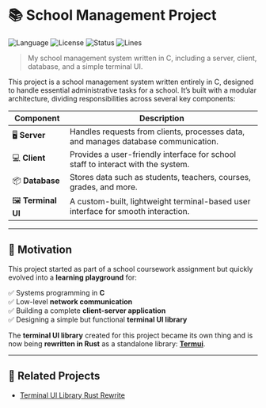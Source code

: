 # 📚 School Management Project

![Language](https://img.shields.io/badge/language-C-9E9E9E?logo=c)
![License](https://img.shields.io/badge/license-MIT-blue)
![Status](https://img.shields.io/badge/status-WIP-yellow)
![Lines](https://img.shields.io/badge/lines-3416-purple)

> My school management system written in C, including a server, client, database, and a simple terminal UI.

This project is a school management system written entirely in C, designed to handle essential administrative tasks for a school. It’s built with a modular architecture, dividing responsibilities across several key components:
    
| Component    | Description |
|--------------|------------------------------------------------------------------|
| 🖥️ **Server**   | Handles requests from clients, processes data, and manages database communication. |
| 💻 **Client**   | Provides a user-friendly interface for school staff to interact with the system. |
| 📦 **Database** | Stores data such as students, teachers, courses, grades, and more. |
| 🖼️ **Terminal UI** | A custom-built, lightweight terminal-based user interface for smooth interaction. |

---

## 🎯 Motivation

This project started as part of a school coursework assignment but quickly evolved into a **learning playground** for:

✅ Systems programming in **C**  
✅ Low-level **network communication**  
✅ Building a complete **client-server application**  
✅ Designing a simple but functional **terminal UI library**

The **terminal UI library** created for this project became its own thing and is now being **rewritten in Rust** as a standalone library: [**Termui**](https://github.com/nongtajkrub/termui).

---
## 🌱 Related Projects

- [Terminal UI Library Rust Rewrite](https://github.com/nongtajkrub/termui)
